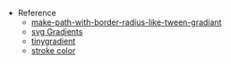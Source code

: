 - Reference
  - [make-path-with-border-radius-like-tween-gradiant](https://codesandbox.io/s/make-path-with-border-radius-like-tween-gradiant-d3-dbrln?file=/src/PathWithFluids.tsx)
  - [svg Gradients](https://developer.mozilla.org/ja/docs/Web/SVG/Tutorial/Gradients)
  - [tinygradient](https://www.npmjs.com/package/tinygradient)
  - [stroke color](https://codepen.io/plava/pen/BjavpN)
